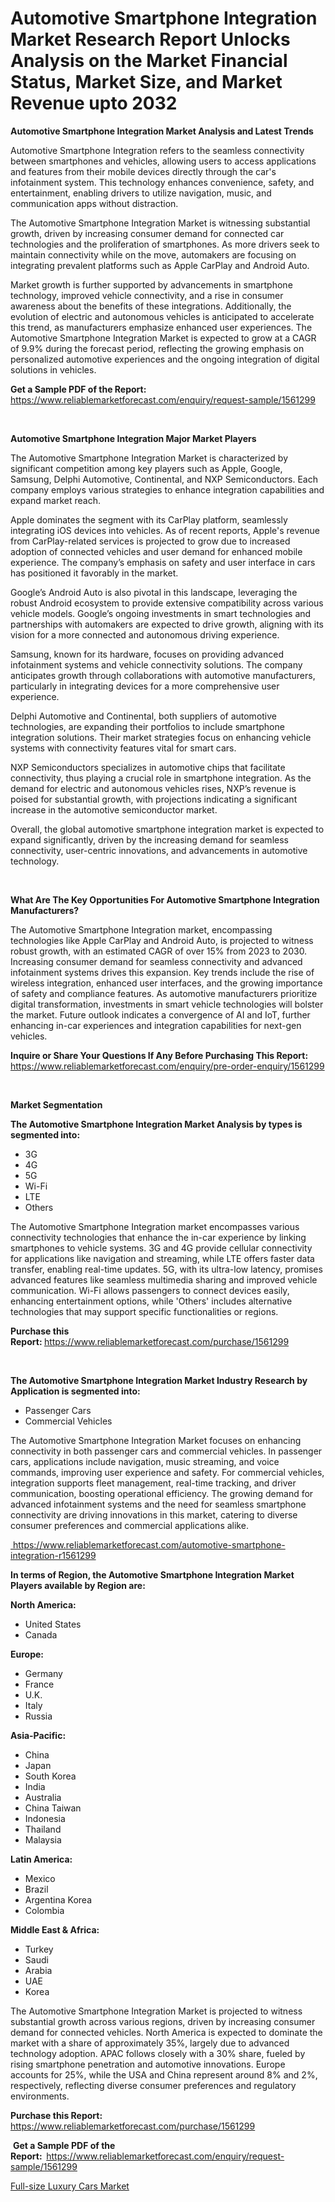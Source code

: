 <p><h1>Automotive Smartphone Integration Market Research Report Unlocks Analysis on the Market Financial Status, Market Size, and Market Revenue upto 2032</h1></p><p><strong>Automotive Smartphone Integration Market Analysis and Latest Trends</strong></p>
<p><p>Automotive Smartphone Integration refers to the seamless connectivity between smartphones and vehicles, allowing users to access applications and features from their mobile devices directly through the car's infotainment system. This technology enhances convenience, safety, and entertainment, enabling drivers to utilize navigation, music, and communication apps without distraction. </p><p>The Automotive Smartphone Integration Market is witnessing substantial growth, driven by increasing consumer demand for connected car technologies and the proliferation of smartphones. As more drivers seek to maintain connectivity while on the move, automakers are focusing on integrating prevalent platforms such as Apple CarPlay and Android Auto. </p><p>Market growth is further supported by advancements in smartphone technology, improved vehicle connectivity, and a rise in consumer awareness about the benefits of these integrations. Additionally, the evolution of electric and autonomous vehicles is anticipated to accelerate this trend, as manufacturers emphasize enhanced user experiences. The Automotive Smartphone Integration Market is expected to grow at a CAGR of 9.9% during the forecast period, reflecting the growing emphasis on personalized automotive experiences and the ongoing integration of digital solutions in vehicles.</p></p>
<p><strong>Get a Sample PDF of the Report:&nbsp;</strong> <a href="https://www.reliablemarketforecast.com/enquiry/request-sample/1561299?utm_campaign=2736&utm_medium=2&utm_source=Github&utm_content=ia&utm_term=30032025&utm_id=automotive-smartphone-integration">https://www.reliablemarketforecast.com/enquiry/request-sample/1561299</a></p>
<p>&nbsp;</p>
<p><strong>Automotive Smartphone Integration Major Market Players</strong></p>
<p><p>The Automotive Smartphone Integration Market is characterized by significant competition among key players such as Apple, Google, Samsung, Delphi Automotive, Continental, and NXP Semiconductors. Each company employs various strategies to enhance integration capabilities and expand market reach.</p><p>Apple dominates the segment with its CarPlay platform, seamlessly integrating iOS devices into vehicles. As of recent reports, Apple's revenue from CarPlay-related services is projected to grow due to increased adoption of connected vehicles and user demand for enhanced mobile experience. The company’s emphasis on safety and user interface in cars has positioned it favorably in the market.</p><p>Google’s Android Auto is also pivotal in this landscape, leveraging the robust Android ecosystem to provide extensive compatibility across various vehicle models. Google’s ongoing investments in smart technologies and partnerships with automakers are expected to drive growth, aligning with its vision for a more connected and autonomous driving experience.</p><p>Samsung, known for its hardware, focuses on providing advanced infotainment systems and vehicle connectivity solutions. The company anticipates growth through collaborations with automotive manufacturers, particularly in integrating devices for a more comprehensive user experience.</p><p>Delphi Automotive and Continental, both suppliers of automotive technologies, are expanding their portfolios to include smartphone integration solutions. Their market strategies focus on enhancing vehicle systems with connectivity features vital for smart cars. </p><p>NXP Semiconductors specializes in automotive chips that facilitate connectivity, thus playing a crucial role in smartphone integration. As the demand for electric and autonomous vehicles rises, NXP’s revenue is poised for substantial growth, with projections indicating a significant increase in the automotive semiconductor market.</p><p>Overall, the global automotive smartphone integration market is expected to expand significantly, driven by the increasing demand for seamless connectivity, user-centric innovations, and advancements in automotive technology.</p></p>
<p>&nbsp;</p>
<p><strong>What Are The Key Opportunities For Automotive Smartphone Integration Manufacturers?</strong></p>
<p><p>The Automotive Smartphone Integration market, encompassing technologies like Apple CarPlay and Android Auto, is projected to witness robust growth, with an estimated CAGR of over 15% from 2023 to 2030. Increasing consumer demand for seamless connectivity and advanced infotainment systems drives this expansion. Key trends include the rise of wireless integration, enhanced user interfaces, and the growing importance of safety and compliance features. As automotive manufacturers prioritize digital transformation, investments in smart vehicle technologies will bolster the market. Future outlook indicates a convergence of AI and IoT, further enhancing in-car experiences and integration capabilities for next-gen vehicles.</p></p>
<p><strong>Inquire or Share Your Questions If Any Before Purchasing This Report:</strong> <a href="https://www.reliablemarketforecast.com/enquiry/pre-order-enquiry/1561299?utm_campaign=2736&utm_medium=2&utm_source=Github&utm_content=ia&utm_term=30032025&utm_id=automotive-smartphone-integration">https://www.reliablemarketforecast.com/enquiry/pre-order-enquiry/1561299</a></p>
<p>&nbsp;</p>
<p><strong>Market Segmentation</strong></p>
<p><strong>The Automotive Smartphone Integration Market Analysis by types is segmented into:</strong></p>
<p><ul><li>3G</li><li>4G</li><li>5G</li><li>Wi-Fi</li><li>LTE</li><li>Others</li></ul></p>
<p><p>The Automotive Smartphone Integration market encompasses various connectivity technologies that enhance the in-car experience by linking smartphones to vehicle systems. 3G and 4G provide cellular connectivity for applications like navigation and streaming, while LTE offers faster data transfer, enabling real-time updates. 5G, with its ultra-low latency, promises advanced features like seamless multimedia sharing and improved vehicle communication. Wi-Fi allows passengers to connect devices easily, enhancing entertainment options, while 'Others' includes alternative technologies that may support specific functionalities or regions.</p></p>
<p><strong>Purchase this Report:&nbsp;</strong><a href="https://www.reliablemarketforecast.com/purchase/1561299?utm_campaign=2736&utm_medium=2&utm_source=Github&utm_content=ia&utm_term=30032025&utm_id=automotive-smartphone-integration">https://www.reliablemarketforecast.com/purchase/1561299</a></p>
<p>&nbsp;</p>
<p><strong>The Automotive Smartphone Integration Market Industry Research by Application is segmented into:</strong></p>
<p><ul><li>Passenger Cars</li><li>Commercial Vehicles</li></ul></p>
<p><p>The Automotive Smartphone Integration Market focuses on enhancing connectivity in both passenger cars and commercial vehicles. In passenger cars, applications include navigation, music streaming, and voice commands, improving user experience and safety. For commercial vehicles, integration supports fleet management, real-time tracking, and driver communication, boosting operational efficiency. The growing demand for advanced infotainment systems and the need for seamless smartphone connectivity are driving innovations in this market, catering to diverse consumer preferences and commercial applications alike.</p></p>
<p><a href="https://www.reliablemarketforecast.com/automotive-smartphone-integration-r1561299?utm_campaign=2736&utm_medium=2&utm_source=Github&utm_content=ia&utm_term=30032025&utm_id=automotive-smartphone-integration">&nbsp;https://www.reliablemarketforecast.com/automotive-smartphone-integration-r1561299</a></p>
<p><strong>In terms of Region, the Automotive Smartphone Integration Market Players available by Region are:</strong></p>
<p>
    <p> <strong> North America: </strong>
        <ul>
            <li>United States</li>
            <li>Canada</li>
        </ul>
        </p> 
    <p> <strong> Europe: </strong>
        <ul>
            <li>Germany</li>
            <li>France</li>
            <li>U.K.</li>
            <li>Italy</li>
            <li>Russia</li>
        </ul>
        </p> 
    <p> <strong> Asia-Pacific: </strong>
        <ul>
            <li>China</li>
            <li>Japan</li>
            <li>South Korea</li>
            <li>India</li>
            <li>Australia</li>
            <li>China Taiwan</li>
            <li>Indonesia</li>
            <li>Thailand</li>
            <li>Malaysia</li>
        </ul>
        </p> 
    <p> <strong> Latin America: </strong>
        <ul>
            <li>Mexico</li>
            <li>Brazil</li>
            <li>Argentina Korea</li>
            <li>Colombia</li>
        </ul>
        </p> 
    <p> <strong> Middle East & Africa: </strong>
        <ul>
            <li>Turkey</li>
            <li>Saudi</li>
            <li>Arabia</li>
            <li>UAE</li>
            <li>Korea</li>
        </ul>
    </p>
    </p>
<p><p>The Automotive Smartphone Integration Market is projected to witness substantial growth across various regions, driven by increasing consumer demand for connected vehicles. North America is expected to dominate the market with a share of approximately 35%, largely due to advanced technology adoption. APAC follows closely with a 30% share, fueled by rising smartphone penetration and automotive innovations. Europe accounts for 25%, while the USA and China represent around 8% and 2%, respectively, reflecting diverse consumer preferences and regulatory environments.</p></p>
<p><strong>Purchase this Report: </strong><a href="https://www.reliablemarketforecast.com/purchase/1561299?utm_campaign=2736&utm_medium=2&utm_source=Github&utm_content=ia&utm_term=30032025&utm_id=automotive-smartphone-integration">https://www.reliablemarketforecast.com/purchase/1561299</a></p>
<p>&nbsp;<strong>Get a Sample PDF of the Report:&nbsp;&nbsp;</strong><a href="https://www.reliablemarketforecast.com/enquiry/request-sample/1561299?utm_campaign=2736&utm_medium=2&utm_source=Github&utm_content=ia&utm_term=30032025&utm_id=automotive-smartphone-integration">https://www.reliablemarketforecast.com/enquiry/request-sample/1561299</a></p>
<p><strong></strong></p>
<p><p><a href="https://github.com/meuskocov/Market-Research-Report-List-1/blob/main/full-size-luxury-cars-market.md?utm_campaign=2736&utm_medium=2&utm_source=Github&utm_content=ia&utm_term=30032025&utm_id=automotive-smartphone-integration">Full-size Luxury Cars Market</a></p></p>